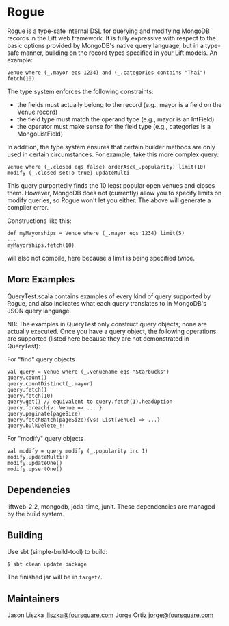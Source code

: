 # Rogue

Rogue is a type-safe internal DSL for querying and modifying MongoDB records in the Lift web framework.
It is fully expressive with respect to the basic options provided by MongoDB's native query language,
but in a type-safe manner, building on the record types specified in your Lift models. An example:

    Venue where (_.mayor eqs 1234) and (_.categories contains "Thai") fetch(10)

The type system enforces the following constraints:
- the fields must actually belong to the record (e.g., mayor is a field on the Venue record)
- the field type must match the operand type (e.g., mayor is an IntField)
- the operator must make sense for the field type (e.g., categories is a MongoListField)

In addition, the type system ensures that certain builder methods are only used in certain circumstances.
For example, take this more complex query:

    Venue where (_.closed eqs false) orderAsc(_.popularity) limit(10) modify (_.closed setTo true) updateMulti

This query purportedly finds the 10 least popular open venues and closes them. However, MongoDB
does not (currently) allow you to specify limits on modify queries, so Rogue won't let you either.
The above will generate a compiler error. 

Constructions like this:

    def myMayorships = Venue where (_.mayor eqs 1234) limit(5)
    ...
    myMayorships.fetch(10)

will also not compile, here because a limit is being specified twice.

## More Examples

QueryTest.scala contains examples of every kind of query supported by Rogue, and also
indicates what each query translates to in MongoDB's JSON query language.

NB: The examples in QueryTest only construct query objects; none are actually executed.
Once you have a query object, the following operations are supported (listed here because
they are not demonstrated in QueryTest):

For "find" query objects

    val query = Venue where (_.venuename eqs "Starbucks")
    query.count()
    query.countDistinct(_.mayor)
    query.fetch()
    query.fetch(10)
    query.get() // equivalent to query.fetch(1).headOption
    query.foreach{v: Venue => ... }
    query.paginate(pageSize)
    query.fetchBatch(pageSize){vs: List[Venue] => ...}
    query.bulkDelete_!!

For "modify" query objects

    val modify = query modify (_.popularity inc 1)
    modify.updateMulti()
    modify.updateOne()
    modify.upsertOne()

## Dependencies

liftweb-2.2, mongodb, joda-time, junit. These dependencies are managed by the build system.

## Building

Use sbt (simple-build-tool) to build:

    $ sbt clean update package

The finished jar will be in `target/`.

## Maintainers

Jason Liszka jliszka@foursquare.com
Jorge Ortiz jorge@foursquare.com

